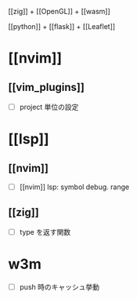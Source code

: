 [[zig]] + [[OpenGL]] + [[wasm]]

[[python]] + [[flask]] + [[Leaflet]]

# [[nvim]]
## [[vim_plugins]]
- [ ] project 単位の設定

# [[lsp]]
## [[nvim]]
- [ ] [[nvim]] lsp: symbol debug. range

## [[zig]]
- [ ] type を返す関数

# w3m
- [ ] push 時のキャッシュ挙動
